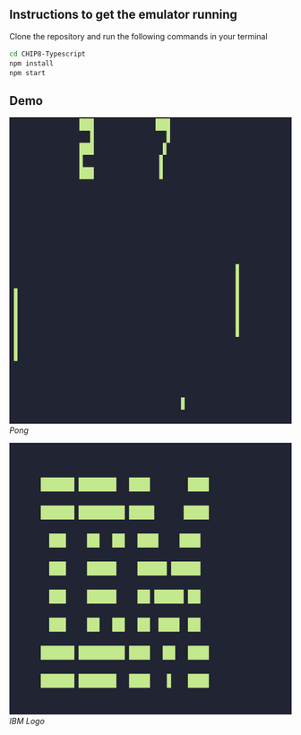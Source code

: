 ## Instructions to get the emulator running

Clone the repository and run the following commands in your terminal
```bash
cd CHIP8-Typescript
npm install
npm start
```

## Demo
![image](./images/pong.png)
*Pong*

![image](./images/ibm.png)
*IBM Logo*
